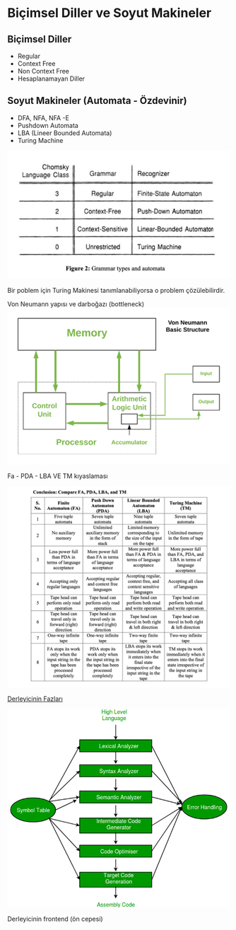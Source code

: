 # Biçimsel Diller ve Soyut Makineler

## Biçimsel Diller

- Regular
- Context Free
- Non Context Free
- Hesaplanamayan Diller

## Soyut Makineler (Automata - Özdevinir)

- DFA, NFA, NFA -E
- Pushdown Automata
- LBA (Lineer Bounded Automata)
- Turing Machine

![Grammer Types - Automata](../img/grammer-types-automata.png)

Bir poblem için Turing Makinesi tanımlanabiliyorsa o problem çözülebilirdir.

Von Neumann yapısı ve darboğazı (bottleneck)
![Von Neumann Architecture](../img/von-neumann-basic_structure.png)

Fa - PDA - LBA VE TM kıyaslaması

![Comparassions - Automata](../img/fa-pda-lba-tm.png)

[Derleyicinin Fazları](https://www.geeksforgeeks.org/phases-of-a-compiler/)

![Phases of a compiler](../img/compilerDesign.jpg)

Derleyicinin frontend (ön cepesi)
